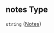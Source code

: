 ## notes Type

`string` ([Notes](iea43\_anemometer_calibration-properties-setup-properties-notes.md))
